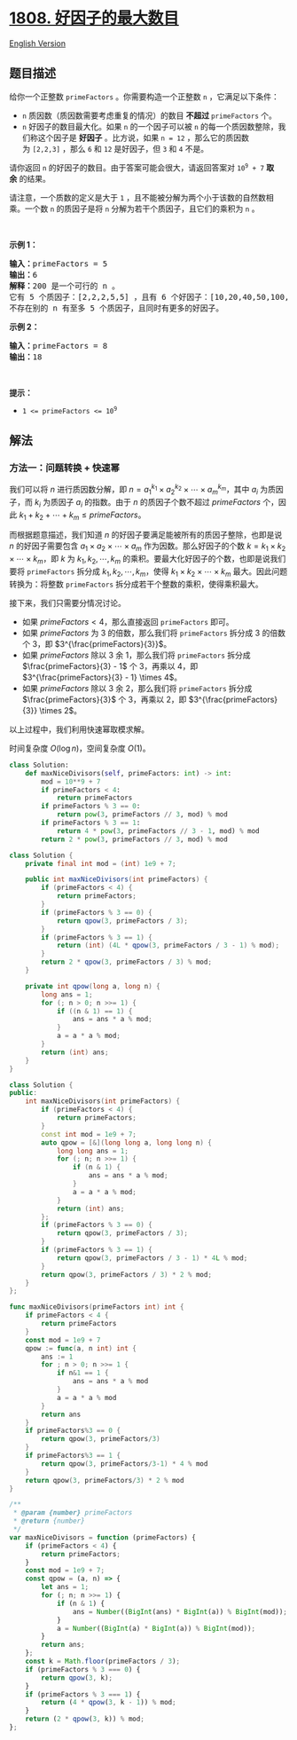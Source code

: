 # [1808. 好因子的最大数目](https://leetcode.cn/problems/maximize-number-of-nice-divisors)

[English Version](/solution/1800-1899/1808.Maximize%20Number%20of%20Nice%20Divisors/README_EN.md)

<!-- tags:递归,数学 -->

## 题目描述

<!-- 这里写题目描述 -->

<p>给你一个正整数 <code>primeFactors</code> 。你需要构造一个正整数 <code>n</code> ，它满足以下条件：</p>

<ul>
	<li><code>n</code> 质因数（质因数需要考虑重复的情况）的数目 <strong>不超过 </strong><code>primeFactors</code> 个。</li>
	<li><code>n</code> 好因子的数目最大化。如果 <code>n</code> 的一个因子可以被 <code>n</code> 的每一个质因数整除，我们称这个因子是 <strong>好因子</strong> 。比方说，如果 <code>n = 12</code> ，那么它的质因数为 <code>[2,2,3]</code> ，那么 <code>6</code> 和 <code>12</code> 是好因子，但 <code>3</code> 和 <code>4</code> 不是。</li>
</ul>

<p>请你返回 <code>n</code> 的好因子的数目。由于答案可能会很大，请返回答案对 <code>10<sup>9</sup> + 7</code> <b>取余</b> 的结果。</p>

<p>请注意，一个质数的定义是大于 <code>1</code> ，且不能被分解为两个小于该数的自然数相乘。一个数 <code>n</code> 的质因子是将 <code>n</code> 分解为若干个质因子，且它们的乘积为 <code>n</code> 。</p>

<p> </p>

<p><strong>示例 1：</strong></p>

<pre>
<b>输入：</b>primeFactors = 5
<strong>输出：</strong>6
<b>解释：</b>200 是一个可行的 n 。
它有 5 个质因子：[2,2,2,5,5] ，且有 6 个好因子：[10,20,40,50,100,200] 。
不存在别的 n 有至多 5 个质因子，且同时有更多的好因子。
</pre>

<p><strong>示例 2：</strong></p>

<pre>
<b>输入：</b>primeFactors = 8
<b>输出：</b>18
</pre>

<p> </p>

<p><strong>提示：</strong></p>

<ul>
	<li><code>1 <= primeFactors <= 10<sup>9</sup></code></li>
</ul>

## 解法

### 方法一：问题转换 + 快速幂

我们可以将 $n$ 进行质因数分解，即 $n = a_1^{k_1} \times a_2^{k_2} \times\cdots \times a_m^{k_m}$，其中 $a_i$ 为质因子，而 $k_i$ 为质因子 $a_i$ 的指数。由于 $n$ 的质因子个数不超过 $primeFactors$ 个，因此 $k_1 + k_2 + \cdots + k_m \leq primeFactors$。

而根据题意描述，我们知道 $n$ 的好因子要满足能被所有的质因子整除，也即是说 $n$ 的好因子需要包含 $a_1 \times a_2 \times \cdots \times a_m$ 作为因数。那么好因子的个数 $k= k_1 \times k_2 \times \cdots \times k_m$，即 $k$ 为 $k_1, k_2, \cdots, k_m$ 的乘积。要最大化好因子的个数，也即是说我们要将 `primeFactors` 拆分成 $k_1, k_2, \cdots, k_m$，使得 $k_1 \times k_2 \times \cdots \times k_m$ 最大。因此问题转换为：将整数 `primeFactors` 拆分成若干个整数的乘积，使得乘积最大。

接下来，我们只需要分情况讨论。

-   如果 $primeFactors \lt 4$，那么直接返回 `primeFactors` 即可。
-   如果 $primeFactors$ 为 $3$ 的倍数，那么我们将 `primeFactors` 拆分成 $3$ 的倍数个 $3$，即 $3^{\frac{primeFactors}{3}}$。
-   如果 $primeFactors$ 除以 $3$ 余 $1$，那么我们将 `primeFactors` 拆分成 $\frac{primeFactors}{3} - 1$ 个 $3$，再乘以 $4$，即 $3^{\frac{primeFactors}{3} - 1} \times 4$。
-   如果 $primeFactors$ 除以 $3$ 余 $2$，那么我们将 `primeFactors` 拆分成 $\frac{primeFactors}{3}$ 个 $3$，再乘以 $2$，即 $3^{\frac{primeFactors}{3}} \times 2$。

以上过程中，我们利用快速幂取模求解。

时间复杂度 $O(\log n)$，空间复杂度 $O(1)$。

<!-- tabs:start -->

```python
class Solution:
    def maxNiceDivisors(self, primeFactors: int) -> int:
        mod = 10**9 + 7
        if primeFactors < 4:
            return primeFactors
        if primeFactors % 3 == 0:
            return pow(3, primeFactors // 3, mod) % mod
        if primeFactors % 3 == 1:
            return 4 * pow(3, primeFactors // 3 - 1, mod) % mod
        return 2 * pow(3, primeFactors // 3, mod) % mod
```

```java
class Solution {
    private final int mod = (int) 1e9 + 7;

    public int maxNiceDivisors(int primeFactors) {
        if (primeFactors < 4) {
            return primeFactors;
        }
        if (primeFactors % 3 == 0) {
            return qpow(3, primeFactors / 3);
        }
        if (primeFactors % 3 == 1) {
            return (int) (4L * qpow(3, primeFactors / 3 - 1) % mod);
        }
        return 2 * qpow(3, primeFactors / 3) % mod;
    }

    private int qpow(long a, long n) {
        long ans = 1;
        for (; n > 0; n >>= 1) {
            if ((n & 1) == 1) {
                ans = ans * a % mod;
            }
            a = a * a % mod;
        }
        return (int) ans;
    }
}
```

```cpp
class Solution {
public:
    int maxNiceDivisors(int primeFactors) {
        if (primeFactors < 4) {
            return primeFactors;
        }
        const int mod = 1e9 + 7;
        auto qpow = [&](long long a, long long n) {
            long long ans = 1;
            for (; n; n >>= 1) {
                if (n & 1) {
                    ans = ans * a % mod;
                }
                a = a * a % mod;
            }
            return (int) ans;
        };
        if (primeFactors % 3 == 0) {
            return qpow(3, primeFactors / 3);
        }
        if (primeFactors % 3 == 1) {
            return qpow(3, primeFactors / 3 - 1) * 4L % mod;
        }
        return qpow(3, primeFactors / 3) * 2 % mod;
    }
};
```

```go
func maxNiceDivisors(primeFactors int) int {
	if primeFactors < 4 {
		return primeFactors
	}
	const mod = 1e9 + 7
	qpow := func(a, n int) int {
		ans := 1
		for ; n > 0; n >>= 1 {
			if n&1 == 1 {
				ans = ans * a % mod
			}
			a = a * a % mod
		}
		return ans
	}
	if primeFactors%3 == 0 {
		return qpow(3, primeFactors/3)
	}
	if primeFactors%3 == 1 {
		return qpow(3, primeFactors/3-1) * 4 % mod
	}
	return qpow(3, primeFactors/3) * 2 % mod
}
```

```js
/**
 * @param {number} primeFactors
 * @return {number}
 */
var maxNiceDivisors = function (primeFactors) {
    if (primeFactors < 4) {
        return primeFactors;
    }
    const mod = 1e9 + 7;
    const qpow = (a, n) => {
        let ans = 1;
        for (; n; n >>= 1) {
            if (n & 1) {
                ans = Number((BigInt(ans) * BigInt(a)) % BigInt(mod));
            }
            a = Number((BigInt(a) * BigInt(a)) % BigInt(mod));
        }
        return ans;
    };
    const k = Math.floor(primeFactors / 3);
    if (primeFactors % 3 === 0) {
        return qpow(3, k);
    }
    if (primeFactors % 3 === 1) {
        return (4 * qpow(3, k - 1)) % mod;
    }
    return (2 * qpow(3, k)) % mod;
};
```

<!-- tabs:end -->

<!-- end -->
